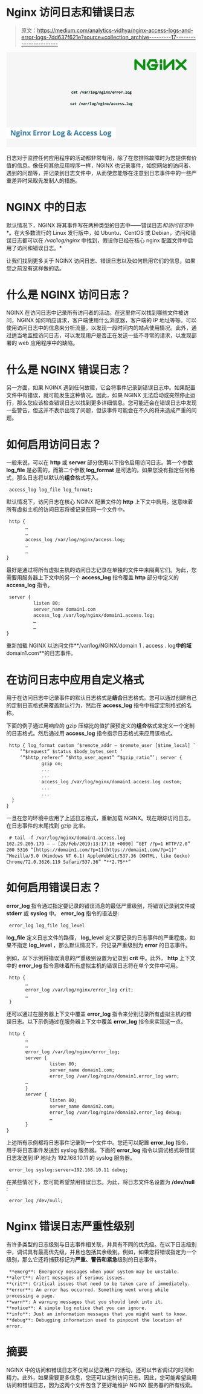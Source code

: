 # Nginx 访问日志和错误日志

> 原文：<https://medium.com/analytics-vidhya/nginx-access-logs-and-error-logs-7dd637f621e?source=collection_archive---------17----------------------->

![](img/b1d54029a05ff8897f776270468ea969.png)

日志对于监控任何应用程序的活动都非常有用，除了在您排除故障时为您提供有价值的信息。像任何其他应用程序一样，NGINX 也记录事件，如您网站的访问者、遇到的问题等，并记录到日志文件中，从而使您能够在注意到日志事件中的一些严重差异时采取先发制人的措施。

# NGINX 中的日志

默认情况下，NGINX 将其事件写在两种类型的日志中——错误日志*和访问日志*中*。在大多数流行的 Linux 发行版中，如 Ubuntu、CentOS 或 Debian，访问和错误日志都可以在 */var/log/nginx* 中找到，假设你已经在核心 nginx 配置文件中启用了访问和错误日志。*

让我们找到更多关于 NGINX 访问日志、错误日志以及如何启用它们的信息，如果您之前没有这样做的话。

# 什么是 NGINX 访问日志？

NGINX 在访问日志中记录所有访问者的活动。在这里你可以找到哪些文件被访问，NGINX 如何响应请求，客户端使用什么浏览器，客户端的 IP 地址等等。可以使用访问日志中的信息来分析流量，以发现一段时间内的站点使用情况。此外，通过适当地监控访问日志，可以发现用户是否正在发送一些不寻常的请求，以发现部署的 web 应用程序中的缺陷。

# 什么是 NGINX 错误日志？

另一方面，如果 NGINX 遇到任何故障，它会将事件记录到错误日志中。如果配置文件中有错误，就可能发生这种情况。因此，如果 NGINX 无法启动或突然停止运行，那么您应该检查错误日志以找到更多详细信息。您可能还会在错误日志中发现一些警告，但这并不表示出现了问题，但该事件可能会在不久的将来造成严重的问题。

# 如何启用访问日志？

一般来说，可以在 **http** 或 **server** 部分使用以下指令启用访问日志。第一个参数 **log_file** 是必需的，而第二个参数 **log_format** 是可选的。如果您没有指定任何格式，那么日志将以默认的**组合**格式写入。

```
 access_log log_file log_format; 
```

默认情况下，访问日志在核心 NGINX 配置文件的 **http** 上下文中启用。这意味着所有虚拟主机的访问日志将被记录在同一个文件中。

```
 http {
       …
       …
       access_log /var/log/nginx/access.log;
       …
       …
} 
```

最好是通过将所有虚拟主机的访问日志记录在单独的文件中来隔离它们。为此，您需要用服务器上下文中的另一个 **access_log** 指令覆盖 **http** 部分中定义的 **access_log** 指令。

```
 server {
          listen 80; 
          server_name domain1.com
          access_log /var/log/nginx/domain1.access.log;
          …
          …
} 
```

重新加载 NGINX 以访问文件**/var/log/NGINX/domain 1 . access . log**中的域**domain1.com**的日志事件。

# 在访问日志中应用自定义格式

用于在访问日志中记录事件的默认日志格式是**结合**日志格式。您可以通过创建自己的定制日志格式来覆盖默认行为，然后在 **access_log** 指令中指定定制格式的名称。

下面的例子通过用响应的 gzip 压缩比的值扩展预定义的**组合**格式来定义一个定制的日志格式。然后通过用 **access_log** 指令指示日志格式来应用该格式。

```
 http { log_format custom ‘$remote_addr — $remote_user [$time_local] `
     ‘“$request” $status $body_bytes_sent ‘
     ‘“$http_referer” “$http_user_agent” “$gzip_ratio”’; server {
             gzip on;
             ...
             ...
             access_log /var/log/nginx/domain1.access.log custom;
             ...
             ...
  }
} 
```

一旦在您的环境中应用了上述日志格式，重新加载 NGINX。现在跟踪访问日志，在日志事件的末尾找到 gzip 比率。

```
 # tail -f /var/log/nginx/domain1.access.log
102.29.205.179 — — [28/Feb/2019:13:17:10 +0000] “GET /?p=1 HTTP/2.0” 200 5316 “[https://domain1.com/?p=1](https://domain1.com/?p=1)" “Mozilla/5.0 (Windows NT 6.1) AppleWebKit/537.36 (KHTML, like Gecko) Chrome/72.0.3626.119 Safari/537.36” “**2.75**” 
```

# 如何启用错误日志？

**error_log** 指令通过指定要记录的错误消息的最低严重级别，将错误记录到文件或 **stderr** 或 **syslog** 中。 **error_log** 指令的语法是:

```
 error_log log_file log_level 
```

**log_file** 定义日志文件的路径， **log_level** 定义要记录的日志事件的严重程度。如果不指定 **log_level** ，那么默认情况下，只记录严重级别为 **error** 的日志事件。

例如，以下示例将错误消息的严重级别设置为记录到 **crit** 中。此外， **http** 上下文中的 **error_log** 指令意味着所有虚拟主机的错误日志将在单个文件中可用。

```
 http {
       …
       error_log /var/log/nginx/error_log crit;
       …
 } 
```

还可以通过在服务器上下文中覆盖 **error_log** 指令来分别记录所有虚拟主机的错误日志。以下示例通过在服务器上下文中覆盖 **error_log** 指令来实现这一点。

```
 http {
       …
       …
       error_log /var/log/nginx/error_log;
       server {
                listen 80;
                server_name domain1.com;
                error_log /var/log/nginx/domain1.error_log warn;
       …
       }
       server {
                listen 80;
                server_name domain2.com;
                error_log /var/log/nginx/domain2.error_log debug;
                …
       }
} 
```

上述所有示例都将日志事件记录到一个文件中。您还可以配置 **error_log** 指令，用于将日志事件发送到 syslog 服务器。下面的 **error_log** 指令以调试格式将错误日志发送到 IP 地址为 192.168.10.11 的 syslog 服务器。

```
 error_log syslog:server=192.168.10.11 debug; 
```

在某些情况下，您可能希望禁用错误日志。为此，将日志文件名设置为 **/dev/null** :

```
 error_log /dev/null; 
```

# Nginx 错误日志严重性级别

有许多类型的日志级别与日志事件相关联，并具有不同的优先级。在以下日志级别中，调试具有最高优先级，并且也包括其余级别。例如，如果您将错误指定为一个级别，那么它还将捕获标记为**严重、警告和紧急**级别的日志事件。

```
 **emerg**: Emergency messages when your system may be unstable.
**alert**: Alert messages of serious issues.
**crit**: Critical issues that need to be taken care of immediately.
**error**: An error has occurred. Something went wrong while processing a page.
**warn**: A warning messages that you should look into it.
**notice**: A simple log notice that you can ignore.
**info**: Just an information messages that you might want to know.
**debug**: Debugging information used to pinpoint the location of error. 
```

# 摘要

NGINX 中的访问和错误日志不仅可以记录用户的活动，还可以节省调试的时间和精力。此外，如果需要更多信息，您还可以定制访问日志。因此，您可能希望启用访问和错误日志，因为这两个文件包含了更好地维护 NGINX 服务器的所有线索。